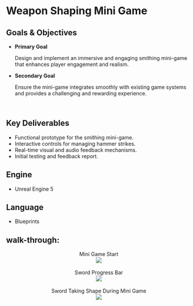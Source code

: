 <h1>Weapon Shaping Mini Game</h1>

<h2>Goals & Objectives</h2>

- <b>Primary Goal</b>

   Design and implement an immersive and engaging smithing mini-game that enhances player engagement and realism.

- <b>Secondary Goal</b>

   Ensure the mini-game integrates smoothly with existing game systems and provides a challenging and rewarding experience.

<br />


<h2>Key Deliverables</h2>

- Functional prototype for the smithing mini-game.
- Interactive controls for managing hammer strikes.
- Real-time visual and audio feedback mechanisms.
- Initial testing and feedback report.


<h2>Engine</h2>

- Unreal Engine 5

<h2>Language</h2>

- Blueprints

<h2>walk-through:</h2>

<p align="center">
Mini Game Start <br/>
<img src="https://i.imgur.com/hpckSQp.png"/>
<br />
<br />
Sword Progress Bar  <br/>
<img src="https://i.imgur.com/jQvR4A1.png"/>
<br />
<br />
Sword Taking Shape During Mini Game <br/>
<img src="https://i.imgur.com/cdzIX9n.png"/>
<br />
<br />
